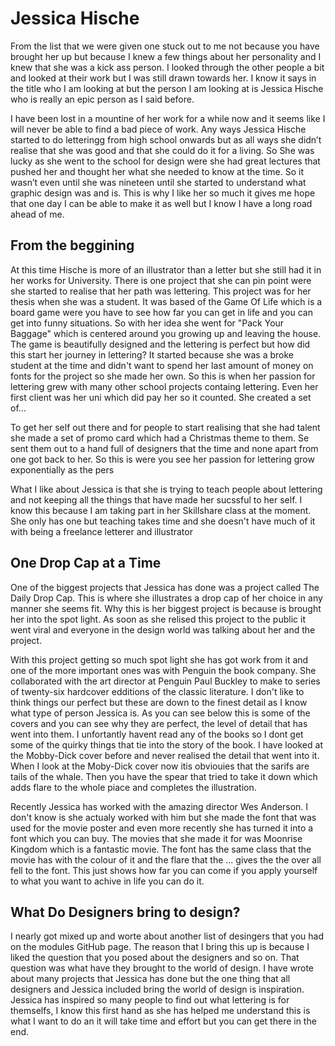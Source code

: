 Jessica Hische
======

From the list that we were given one stuck out to me not because you have brought her up but because I knew a few things about her personality and I knew that she was a kick ass person. I looked through the other people a bit and looked at their work but I was still drawn towards her. I know it says in the title who I am looking at but the person I am looking at is Jessica Hische who is really an epic person as I said before. 

I have been lost in a mountine of her work for a while now and it seems like I will never be able to find a bad piece of work. Any ways Jessica Hische started to do letteringg from high school onwards but as all ways she didn’t realise that she was good and that she could do it for a living. So She was lucky as she went to the school for design were she had great lectures that pushed her and thought her what she needed to know at the time. So it wasn’t even until she was nineteen until she started to understand what graphic design was and is. This is why I like her so much it gives me hope that one day I can be able to make it as well but I know I have a long road ahead of me. 


From the beggining
------------------

At this time Hische is more of an illustrator than a letter but she still had it in her works for University. There is one project that she can pin point were she started to realise that her path was lettering. This project was for her thesis when she was a student. It was based of the Game Of Life which is a board game were you have to see how far you can get in life and you can get into funny situations. So with her idea she went for "Pack Your Baggage" which is centered around you growing up and leaving the house. The game is beautifully designed and the lettering is perfect but how did this start her journey in lettering? It started because she was a broke student at the time and didn't want to spend her last amount of money on fonts for the project so she made her own. So this is when her passion for lettering grew with many other school projects containg lettering. Even her first client was her uni which did pay her so it counted. She created a set of...

To get her self out there and for people to start realising that she had talent she made a set of promo card which had a Christmas theme to them. Se sent them out to a hand full of designers that the time and none apart from one got back to her. So this is were you see her passion for lettering grow exponentially as the pers

What I like about Jessica is that she is trying to teach people about lettering and not keeping all the things that have made her sucssful to her self. I know this because I am taking part in her Skillshare class at the moment. She only has one but teaching takes time and she doesn't have much of it with being a freelance letterer and illustrator 


One Drop Cap at a Time
----------------------

One of the biggest projects that Jessica has done was a project called The Daily Drop Cap. This is where she illustrates a drop cap of her choice in any manner she seems fit. Why this is her biggest project is because is brought her into the spot light. As soon as she relised this project to the public it went viral and everyone in the design world was talking about her and the project.

With this project getting so much spot light she has got work from it and one of the more important ones was with Penguin the book company. She collaborated with the art director at Penguin Paul Buckley to make to series of twenty-six hardcover edditions of the classic literature. I don't like to think things our perfect but these are down to the finest detail as I know what type of person Jessica is. As you can see below this is some of the covers and you can see why they are perfect, the level of detail that has went into them. I unfortantly havent read any of the books so I dont get some of the quirky things that tie into the story of the book. I have looked at the Mobby-Dick cover before and never realised the detail that went into it. When I look at the Moby-Dick cover now itis obviouies that the sarifs are tails of the whale. Then you have the spear that tried to take it down which adds flare to the whole piace and completes the illustration.


Recently Jessica has worked with the amazing director Wes Anderson. I don't know is she actualy worked with him but she made the font that was used for the movie poster and even more recently she has turned it into a font which you can buy. The movies that she made it for was Moonrise Kingdom which is a fantastic movie. The font has the same class that the movie has with the colour of it and the flare that the ... gives the the over all fell to the font. This just shows how far you can come if you apply yourself to what you want to achive in life you can do it.



What Do Designers bring to design?
---------------------------------

I nearly got mixed up and worte about another list of desingers that you had on the modules GitHub page. The reason that I bring this up is because I liked the question that you posed about the designers and so on. That question was what have they brought to the world of design. I have wrote about many projects that Jessica has done but the one thing that all designers and Jessica included bring the world of design is inspiration. Jessica has inspired so many people to find out what lettering is for themselfs, I know this first hand as she has helped me understand this is what I want to do an it will take time and effort but you can get there in the end. 
